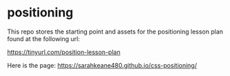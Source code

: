 # positioning

This repo stores the starting point and assets for the positioning lesson plan found at the following url:

https://tinyurl.com/position-lesson-plan

Here is the page:
https://sarahkeane480.github.io/css-positioning/


